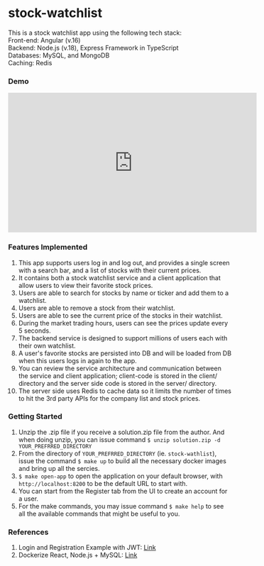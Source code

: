 # stock-watchlist

This is a stock watchlist app using the following tech stack:  
Front-end: Angular (v.16)  
Backend: Node.js (v.18), Express Framework in TypeScript  
Databases: MySQL, and MongoDB  
Caching: Redis

### Demo

<iframe width="560" height="315" src="https://www.youtube.com/embed/LMEPXB4q6ng" frameborder="0" allowfullscreen></iframe>

### Features Implemented

1. This app supports users log in and log out, and provides a single screen with a search bar, and a list of stocks with their current prices.
2. It contains both a stock watchlist service and a client application that allow users to view their favorite stock prices.
3. Users are able to search for stocks by name or ticker and add them to a watchlist.
4. Users are able to remove a stock from their watchlist.
5. Users are able to see the current price of the stocks in their watchlist.
6. During the market trading hours, users can see the prices update every 5 seconds.
7. The backend service is designed to support millions of users each with their own watchlist.
8. A user's favorite stocks are persisted into DB and will be loaded from DB when this users logs in again to the app.
9. You can review the service architecture and communication between the service and client application; client-code is stored in the client/ directory and the server side code is stored in the server/ directory.
10. The server side uses Redis to cache data so it limits the number of times to hit the 3rd party APIs for the company list and stock prices.

### Getting Started

1. Unzip the .zip file if you receive a solution.zip file from the author. And when doing unzip, you can issue command `$ unzip solution.zip -d YOUR_PREFRRED_DIRECTORY`
2. From the directory of `YOUR_PREFRRED_DIRECTORY` (ie. `stock-wathlist`), issue the command `$ make up` to build all the necessary docker images and bring up all the sercies.
3. `$ make open-app` to open the application on your default browser, with `http://localhost:8200` to be the default URL to start with.
4. You can start from the Register tab from the UI to create an account for a user.
5. For the make commands, you may issue command `$ make help` to see all the available commands that might be useful to you.

### References

1. Login and Registration Example with JWT: [Link](https://www.bezkoder.com/node-js-angular-12-jwt-auth/)
2. Dockerize React, Node.js + MySQL: [Link](https://www.bezkoder.com/docker-compose-react-nodejs-mysql/)
